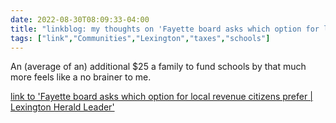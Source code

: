 ---date: 2022-08-30T08:09:33-04:00title: "linkblog: my thoughts on 'Fayette board asks which option for local revenue citizens prefer | Lexington Herald Leader'"tags: ["link","Communities","Lexington","taxes","schools"]---An (average of an) additional $25 a family to fund schools by that much more feels like a no brainer to me. [link to 'Fayette board asks which option for local revenue citizens prefer | Lexington Herald Leader'](https://www.kentucky.com/news/local/education/article265061024.html)